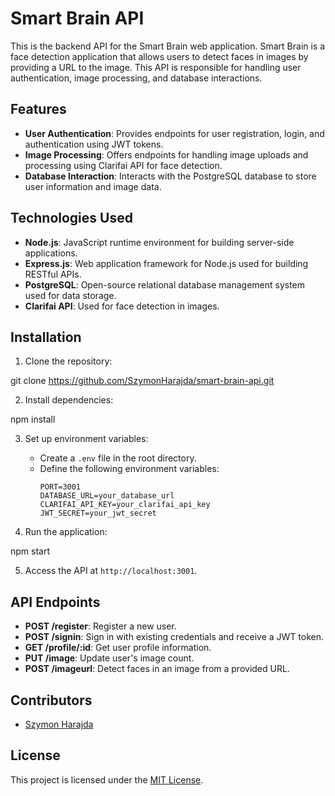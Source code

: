 # Smart Brain API

This is the backend API for the Smart Brain web application. Smart Brain is a face detection application that allows users to detect faces in images by providing a URL to the image. This API is responsible for handling user authentication, image processing, and database interactions.

## Features

- **User Authentication**: Provides endpoints for user registration, login, and authentication using JWT tokens.
- **Image Processing**: Offers endpoints for handling image uploads and processing using Clarifai API for face detection.
- **Database Interaction**: Interacts with the PostgreSQL database to store user information and image data.

## Technologies Used

- **Node.js**: JavaScript runtime environment for building server-side applications.
- **Express.js**: Web application framework for Node.js used for building RESTful APIs.
- **PostgreSQL**: Open-source relational database management system used for data storage.
- **Clarifai API**: Used for face detection in images.

## Installation

1. Clone the repository:

git clone https://github.com/SzymonHarajda/smart-brain-api.git

2. Install dependencies:

npm install


3. Set up environment variables:

   - Create a `.env` file in the root directory.
   - Define the following environment variables:
     ```
     PORT=3001
     DATABASE_URL=your_database_url
     CLARIFAI_API_KEY=your_clarifai_api_key
     JWT_SECRET=your_jwt_secret
     ```

4. Run the application:

npm start


5. Access the API at `http://localhost:3001`.

## API Endpoints

- **POST /register**: Register a new user.
- **POST /signin**: Sign in with existing credentials and receive a JWT token.
- **GET /profile/:id**: Get user profile information.
- **PUT /image**: Update user's image count.
- **POST /imageurl**: Detect faces in an image from a provided URL.

## Contributors

- [Szymon Harajda](https://github.com/SzymonHarajda)

## License

This project is licensed under the [MIT License](LICENSE).



